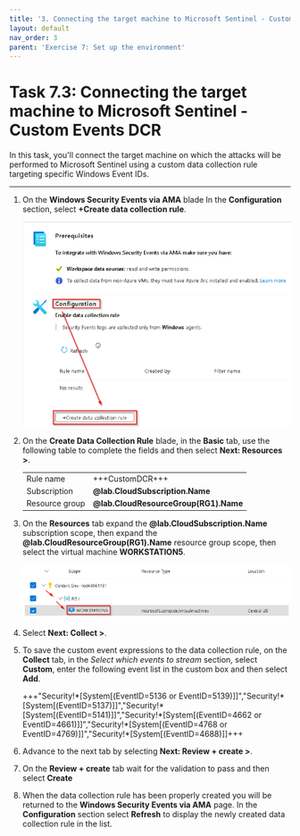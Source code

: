 ```yaml
---
title: '3. Connecting the target machine to Microsoft Sentinel - Custom Events DCR'
layout: default
nav_order: 3
parent: 'Exercise 7: Set up the environment'
---
```


# Task 7.3: Connecting the target machine to Microsoft Sentinel - Custom Events DCR


In this task, you'll connect the target machine on which the attacks will be performed to Microsoft Sentinel using a custom data collection rule targeting specific Windows Event IDs.

---

1.  On the **Windows Security Events via AMA** blade In the **Configuration** section, select **+Create data collection rule**.

    ![windows_security_events_create_dcr.png](../media/windows_security_events_create_dcr.png)

1.  On the **Create Data Collection Rule** blade, in the **Basic** tab, use the following table to complete the fields and then select **Next: Resources >**.

     |||
    |:---|:---|
    |Rule name|+++CustomDCR+++|
    |Subscription|**@lab.CloudSubscription.Name**|
    |Resource group|**@lab.CloudResourceGroup(RG1).Name**|

1.  On the **Resources** tab expand the **@lab.CloudSubscription.Name** subscription scope, then expand the **@lab.CloudResourceGroup(RG1).Name** resource group scope, then select the virtual machine **WORKSTATION5**.

    ![virtual_machine_scope.png](../media/virtual_machine_scope.png)

1.  Select **Next: Collect >**.

1.  To save the custom event expressions to the data collection rule, on the **Collect** tab, in the *Select which events to stream* section, select **Custom**, enter the following event list in the custom box and then select **Add**.

    +++"Security!\*[System[(EventID=5136 or EventID=5139)]]","Security!\*[System[(EventID=5137)]]","Security!\*[System[(EventID=5141)]]","Security!\*[System[(EventID=4662 or EventID=4661)]]","Security!\*[System[(EventID=4768 or EventID=4769)]]","Security!\*[System[(EventID=4688)]]+++

1.  Advance to the next tab by selecting **Next: Review + create >**.
1.  On the **Review + create** tab wait for the validation to pass and then select **Create**

1.  When the data collection rule has been properly created you will be returned to the **Windows Security Events via AMA** page. In the **Configuration** section select **Refresh** to display the newly created data collection rule in the list.
